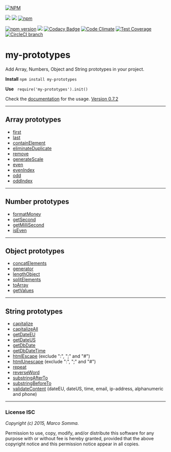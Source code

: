 [![NPM](https://nodei.co/npm/my-prototypes.png?downloads=true&downloadRank=true&stars=true)](https://nodei.co/npm/my-prototypes/)

[![](https://img.shields.io/badge/autor-Marco%20Somma-lightgrey.svg?style=flat)](https://www.npmjs.com/~marcosomma) [![](https://img.shields.io/badge/license-ISC-blue.svg?style=flat)](https://www.npmjs.com/package/my-prototypes) [![npm](https://img.shields.io/npm/dm/my-prototypes.svg)](https://www.npmjs.com/package/my-prototypes)

[![npm version](https://badge.fury.io/js/my-prototypes.svg)](http://badge.fury.io/js/my-prototypes) [![](https://img.shields.io/badge/version-STABLE-brightgreen.svg)](https://www.npmjs.com/package/my-prototypes) [![Codacy Badge](https://www.codacy.com/project/badge/ac6c42fb818542abaad4fb0fd05f39f1)](https://www.codacy.com/public/makso1979/my-prototypes) [![Code Climate](https://codeclimate.com/github/marcosomma/my-prototypes/badges/gpa.svg)](https://codeclimate.com/github/marcosomma/my-prototypes) [![Test Coverage](https://codeclimate.com/github/marcosomma/my-prototypes/badges/coverage.svg)](https://codeclimate.com/github/marcosomma/my-prototypes) [![CircleCI branch](https://img.shields.io/circleci/project/marcosomma/my-prototypes/master.svg)](https://circleci.com/gh/marcosomma/my-prototypes/tree/master)

# my-prototypes
Add Array, Numbers, Object and String prototypes in your project.

**Install**
 ``` npm install my-prototypes ``` 

**Use**
 ```  require('my-prototypes').init()  ``` 

 Check the [documentation](https://github.com/marcosomma/my-prototypes/wiki) for the usage.
 [Version 0.7.2](https://github.com/marcosomma/my-prototypes/wiki#version-072)

***

## Array prototypes
- [first](https://github.com/marcosomma/my-prototypes/wiki/Array#first)
- [last](https://github.com/marcosomma/my-prototypes/wiki/Array#last)
- [containElement](https://github.com/marcosomma/my-prototypes/wiki/Array#containelement)
- [eliminateDuplicate](https://github.com/marcosomma/my-prototypes/wiki/Array#eliminateduplicate)
- [remove](https://github.com/marcosomma/my-prototypes/wiki/Array#removeelementelements)
- [generateScale](https://github.com/marcosomma/my-prototypes/wiki/Array#generatescaletypestylestartendinterval)
- [even](https://github.com/marcosomma/my-prototypes/wiki/Array#even)
- [evenIndex](https://github.com/marcosomma/my-prototypes/wiki/Array#evenindex)
- [odd](https://github.com/marcosomma/my-prototypes/wiki/Array#odd)
- [oddIndex](https://github.com/marcosomma/my-prototypes/wiki/Array#oddindex)

***

## Number prototypes
- [formatMoney](https://github.com/marcosomma/my-prototypes/wiki/Numbers#formatmoneydecimals)
- [getSecond](https://github.com/marcosomma/my-prototypes/wiki/Numbers#getsecondhoursminutesseconds)
- [getMilliSecond](https://github.com/marcosomma/my-prototypes/wiki/Numbers#getmillisecondhoursminutesseconds)
- [isEven](https://github.com/marcosomma/my-prototypes/wiki/Numbers#iseven)

***

## Object prototypes
- [concatElements](https://github.com/marcosomma/my-prototypes/wiki/Object#concatelementskey1value1key2value2key3value3)
- [generator](https://github.com/marcosomma/my-prototypes/wiki/Object#generatorkeyvaluekey2value2key3value3)
- [lengthObject](https://github.com/marcosomma/my-prototypes/wiki/Object#lengthobject)
- [splitElements](https://github.com/marcosomma/my-prototypes/wiki/Object#splitelements)
- [toArray](https://github.com/marcosomma/my-prototypes/wiki/Object#toarray)
- [getValues](https://github.com/marcosomma/my-prototypes/wiki/Object#getvalueskey1key2keyn)

***

## String prototypes
- [capitalize](https://github.com/marcosomma/my-prototypes/wiki/Strings#capitalize)
- [capitalizeAll](https://github.com/marcosomma/my-prototypes/wiki/Strings#capitalizeall)
- [getDateEU](https://github.com/marcosomma/my-prototypes/wiki/Strings#getdateeu)
- [getDateUS](https://github.com/marcosomma/my-prototypes/wiki/Strings#getdateus)
- [getDbDate](https://github.com/marcosomma/my-prototypes/wiki/Strings#getdbdate)
- [getDbDateTime](https://github.com/marcosomma/my-prototypes/wiki/Strings#getdbdatetime)
- [htmlEscape](https://github.com/marcosomma/my-prototypes/wiki/Strings#htmlescape) (exclude ":", ";" and "#")
- [htmlUnescape](https://github.com/marcosomma/my-prototypes/wiki/Strings#htmlunescape) (exclude ":", ";" and "#")
- [repeat](https://github.com/marcosomma/my-prototypes/wiki/Strings#repeat)
- [reverseWord](https://github.com/marcosomma/my-prototypes/wiki/Strings#reverseword)
- [substringAfterTo](https://github.com/marcosomma/my-prototypes/wiki/Strings#substringafterto)
- [substringBeforeTo](https://github.com/marcosomma/my-prototypes/wiki/Strings#substringbeforeto)
- [validateContent](https://github.com/marcosomma/my-prototypes/wiki/Strings#validatecontent) (dateEU, dateUS, time, email, ip-address, alphanumeric and phone)


***
### License ISC
*Copyright (c) 2015, Marco Somma.*

Permission to use, copy, modify, and/or distribute this software for any purpose with or without fee is hereby granted, provided that the above copyright notice and this permission notice appear in all copies.